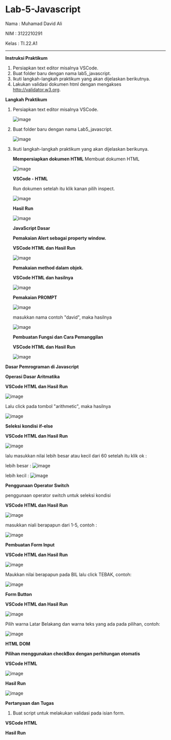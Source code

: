 # Lab-5-Javascript

Nama   : Muhamad David Ali

NIM    : 3122210291

Kelas  : TI.22.A1

<hr>

**Instruksi Praktikum**
1. Persiapkan text editor misalnya VSCode.
2. Buat folder baru dengan nama lab5_javascript.
3. Ikuti langkah-langkah praktikum yang akan dijelaskan berikutnya.
4. Lakukan validasi dokumen html dengan mengakses http://validator.w3.org.

**Langkah Praktikum**

1. Persiapkan text editor misalnya VSCode.

   ![image](https://github.com/Luxcario/Lab-5-Javascript/assets/116184002/beae4e76-adbe-4a9d-bc02-7b4e849c5629)

2. Buat folder baru dengan nama Lab5_javascript.

   ![image](https://github.com/Luxcario/Lab-5-Javascript/assets/116184002/4ee0b877-6985-4495-a9fc-c7b8ece61172)

3. Ikuti langkah-langkah praktikum yang akan dijelaskan berikunya.

   **Mempersiapkan dokumen HTML**
   Membuat dokumen HTML

   ![image](https://github.com/Luxcario/Lab-5-Javascript/assets/116184002/15a60925-b809-4445-b0b3-2bc200ec1180)

   **VSCode - HTML**
   
   Run dokumen setelah itu klik kanan pilih inspect.

   ![image](https://github.com/Luxcario/Lab-5-Javascript/assets/116184002/b34dbad4-6a65-451e-9069-bb4ffa980ea9)

   **Hasil Run**
   
   ![image](https://github.com/Luxcario/Lab-5-Javascript/assets/116184002/1f81a3d1-fc39-4363-96b3-b59fbd2e42e7)

   **JavaScript Dasar**

   **Pemakaian Alert sebagai property window.**

   **VSCode HTML dan Hasil Run**

   ![image](https://github.com/Luxcario/Lab-5-Javascript/assets/116184002/3c154e6d-9259-478e-b2de-9ce9b1c820ed)

   **Pemakaian method dalam objek.**

   **VSCode HTML dan hasilnya**

   ![image](https://github.com/Luxcario/Lab-5-Javascript/assets/116184002/3f2e2454-48f7-4e6b-bb3f-ae18cba05545)

   **Pemakaian PROMPT**

   ![image](https://github.com/Luxcario/Lab-5-Javascript/assets/116184002/6b7f075c-6265-4506-8f73-d245d822cb4a)

   masukkan nama contoh "david", maka hasilnya

   ![image](https://github.com/Luxcario/Lab-5-Javascript/assets/116184002/f218b7cf-785d-4b89-8451-1a3b6b876033)

   **Pembuatan Fungsi dan Cara Pemanggilan**

   **VSCode HTML dan Hasil Run**

   ![image](https://github.com/Luxcario/Lab-5-Javascript/assets/116184002/dce39397-2db7-4e53-97cd-5581f88dc7da)


**Dasar Pemrograman di Javascript**

   **Operasi Dasar Aritmatika**

   **VSCode HTML dan Hasil Run**

   ![image](https://github.com/Luxcario/Lab-5-Javascript/assets/116184002/0a7787ad-fd04-44bc-9eac-a73342a08de8)

   Lalu click pada tombol "arithmetic", maka hasilnya

   ![image](https://github.com/Luxcario/Lab-5-Javascript/assets/116184002/3e78cf07-5b33-4256-8bed-0d2fbd2bc1f3)

   **Seleksi kondisi if-else**

   **VSCode HTML dan Hasil Run**

   ![image](https://github.com/Luxcario/Lab-5-Javascript/assets/116184002/1098bdec-1d57-4c5b-ab44-258d5f90419c)

   lalu masukkan nilai lebih besar atau kecil dari 60 setelah itu klik ok :
   
   lebih besar : ![image](https://github.com/Luxcario/Lab-5-Javascript/assets/116184002/6dd8df74-d65e-49cb-a82b-b9cf2992461b)

   lebih kecil : ![image](https://github.com/Luxcario/Lab-5-Javascript/assets/116184002/beaf3a64-da8f-40e0-a6ed-049cdece603d)

   **Penggunaan Operator Switch**

   penggunaan operator switch untuk seleksi kondisi

   **VSCode HTML dan Hasil Run**

   ![image](https://github.com/Luxcario/Lab-5-Javascript/assets/116184002/1cd14f79-2e99-4ef7-ba57-e0376ffd9d82)

   masukkan niali berapapun dari 1-5, contoh :
   
   ![image](https://github.com/Luxcario/Lab-5-Javascript/assets/116184002/8c8141b0-cc0f-4fec-9d6a-c3da913357e9)

   **Pembuatan Form Input**

   **VSCode HTML dan Hasil Run**

   ![image](https://github.com/Luxcario/Lab-5-Javascript/assets/116184002/55d1f505-51f1-45be-86fb-19ddb8542f89)

   Maukkan nilai berapapun pada BIL lalu click TEBAK, contoh:

   ![image](https://github.com/Luxcario/Lab-5-Javascript/assets/116184002/fb619b16-fb02-412b-a851-706e81a91e39)

   **Form Button**

   **VSCode HTML dan Hasil Run**

   ![image](https://github.com/Luxcario/Lab-5-Javascript/assets/116184002/2aa5c065-f232-4cd5-8089-3d181427310b)

   Pilih warna Latar Belakang dan warna teks yang ada pada pilihan, contoh:

   ![image](https://github.com/Luxcario/Lab-5-Javascript/assets/116184002/6df2dcb6-61b1-4df4-a0b9-3c4a516e76c8)

**HTML DOM**

**Pilihan menggunakan checkBox dengan perhitungan otomatis**

**VSCode HTML**

![image](https://github.com/Luxcario/Lab-5-Javascript/assets/116184002/137740b0-d16e-4446-8cf2-294aefe14bd1)

**Hasil Run**

![image](https://github.com/Luxcario/Lab-5-Javascript/assets/116184002/6db8d2cb-4a20-4b85-bd6b-b72187f04b1e)

**Pertanyaan dan Tugas**
1. Buat script untuk melakukan validasi pada isian form.

**VSCode HTML**


**Hasil Run**


